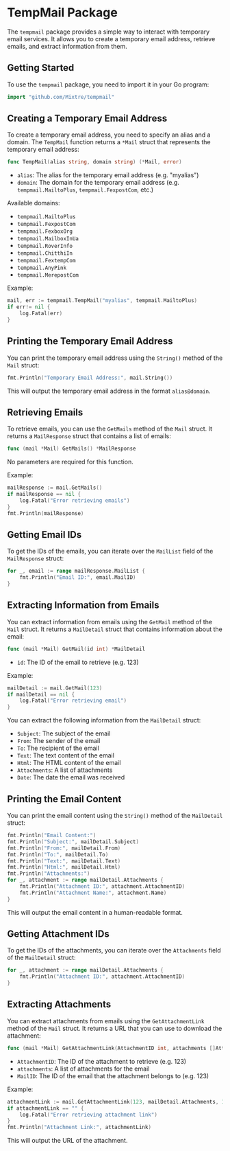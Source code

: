 **TempMail Package**
=====================

The `tempmail` package provides a simple way to interact with temporary email services. It allows you to create a temporary email address, retrieve emails, and extract information from them.

**Getting Started**
-------------------

To use the `tempmail` package, you need to import it in your Go program:
```go
import "github.com/Mixtre/tempmail"
```
**Creating a Temporary Email Address**
-------------------------------------

To create a temporary email address, you need to specify an alias and a domain. The `TempMail` function returns a `*Mail` struct that represents the temporary email address:
```go
func TempMail(alias string, domain string) (*Mail, error)
```
* `alias`: The alias for the temporary email address (e.g. "myalias")
* `domain`: The domain for the temporary email address (e.g. `tempmail.MailtoPlus`, `tempmail.FexpostCom`, etc.)

Available domains:

* `tempmail.MailtoPlus`
* `tempmail.FexpostCom`
* `tempmail.FexboxOrg`
* `tempmail.MailboxInUa`
* `tempmail.RoverInfo`
* `tempmail.ChitthiIn`
* `tempmail.FextempCom`
* `tempmail.AnyPink`
* `tempmail.MerepostCom`

Example:
```go
mail, err := tempmail.TempMail("myalias", tempmail.MailtoPlus)
if err!= nil {
    log.Fatal(err)
}
```
**Printing the Temporary Email Address**
--------------------------------------

You can print the temporary email address using the `String()` method of the `Mail` struct:
```go
fmt.Println("Temporary Email Address:", mail.String())
```
This will output the temporary email address in the format `alias@domain`.

**Retrieving Emails**
--------------------

To retrieve emails, you can use the `GetMails` method of the `Mail` struct. It returns a `MailResponse` struct that contains a list of emails:
```go
func (mail *Mail) GetMails() *MailResponse
```
No parameters are required for this function.

Example:
```go
mailResponse := mail.GetMails()
if mailResponse == nil {
    log.Fatal("Error retrieving emails")
}
fmt.Println(mailResponse)
```
**Getting Email IDs**
---------------------

To get the IDs of the emails, you can iterate over the `MailList` field of the `MailResponse` struct:
```go
for _, email := range mailResponse.MailList {
    fmt.Println("Email ID:", email.MailID)
}
```
**Extracting Information from Emails**
-------------------------------------

You can extract information from emails using the `GetMail` method of the `Mail` struct. It returns a `MailDetail` struct that contains information about the email:
```go
func (mail *Mail) GetMail(id int) *MailDetail
```
* `id`: The ID of the email to retrieve (e.g. 123)

Example:
```go
mailDetail := mail.GetMail(123)
if mailDetail == nil {
    log.Fatal("Error retrieving email")
}
```
You can extract the following information from the `MailDetail` struct:

* `Subject`: The subject of the email
* `From`: The sender of the email
* `To`: The recipient of the email
* `Text`: The text content of the email
* `Html`: The HTML content of the email
* `Attachments`: A list of attachments
* `Date`: The date the email was received

**Printing the Email Content**
-----------------------------

You can print the email content using the `String()` method of the `MailDetail` struct:
```go
fmt.Println("Email Content:")
fmt.Println("Subject:", mailDetail.Subject)
fmt.Println("From:", mailDetail.From)
fmt.Println("To:", mailDetail.To)
fmt.Println("Text:", mailDetail.Text)
fmt.Println("Html:", mailDetail.Html)
fmt.Println("Attachments:")
for _, attachment := range mailDetail.Attachments {
    fmt.Println("Attachment ID:", attachment.AttachmentID)
    fmt.Println("Attachment Name:", attachment.Name)
}
```
This will output the email content in a human-readable format.

**Getting Attachment IDs**
-------------------------

To get the IDs of the attachments, you can iterate over the `Attachments` field of the `MailDetail` struct:
```go
for _, attachment := range mailDetail.Attachments {
    fmt.Println("Attachment ID:", attachment.AttachmentID)
}
```
**Extracting Attachments**
-------------------------

You can extract attachments from emails using the `GetAttachmentLink` method of the `Mail` struct. It returns a URL that you can use to download the attachment:
```go
func (mail *Mail) GetAttachmentLink(AttachmentID int, attachments []Attachment, MailID int) string
```
* `AttachmentID`: The ID of the attachment to retrieve (e.g. 123)
* `attachments`: A list of attachments for the email
* `MailID`: The ID of the email that the attachment belongs to (e.g. 123)

Example:
```go
attachmentLink := mail.GetAttachmentLink(123, mailDetail.Attachments, 123)
if attachmentLink == "" {
    log.Fatal("Error retrieving attachment link")
}
fmt.Println("Attachment Link:", attachmentLink)
```
This will output the URL of the attachment.


